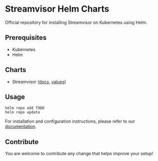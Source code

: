# Streamvisor Helm Charts
Official repository for installing Streamvisor on Kubernetes using Helm.

## Prerequisites
* Kubernetes
* Helm

## Charts
* Streamvisor ([docs](charts/streamvisor/README.md), [values](charts/streamvisor/values.yaml))

## Usage
```
helm repo add TODO
helm repo update
```

For installation and configuration instructions, please refer to our [documentation](https://TODO).


## Contribute

You are welcome to contribute any change that helps improve your setup!
